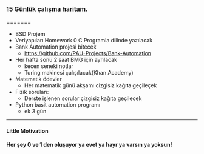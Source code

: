 ### 15 Günlük çalışma haritam.
=======

* BSD Projem
* Veriyapıları Homework 0 C Programla dilinde yazılacak
* Bank Automation projesi bitecek
	* https://github.com/PAU-Projects/Bank-Automation
* Her hafta sonu 2 saat BMG için ayrılacak
	* kecen seneki notlar
	* Turing makinesi çalışılacak(Khan Academy)
* Matematik ödevler
	* Her matematik günü akşamı cizgisiz kağıta geçileçek
* Fizik soruları:
	* Derste işlenen sorular çizgisiz kağıta geçilecek
* Python basit automation programı
	* ek 3 gün

--------
#### Little Motivation 

**Her şey 0 ve 1 den oluşuyor ya evet ya hayr ya varsın ya yoksun!**
